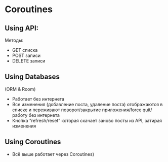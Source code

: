 # Coroutines

## Using API: 
Методы:
* GET списка
* POST записи
* DELETE записи

## Using Databases
(ORM & Room)

* Работает без интернета
* Все изменения (добавление поста, удаление поста) отображаются в списке и переживают поворот/закрытие приложения/force quit/работу без интернета
* Кнопка “refresh/reset” которая скачает заново посты из API, затирая изменения

## Using Coroutines
* Всё выше работает через Coroutines)
